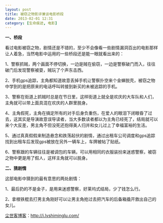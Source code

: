 ```yaml
---
layout: post
title: 被窃之物影评兼谈电影桥段
date: 2013-02-01 12:31
category: [生命痕迹, 电影]
---
```

<strong>一、桥段</strong>

看过电影被窃之物，剧情还是不错的，至少不会像看一些剧情漏洞百出的电影那样让人着急，当然电影中运用的一些桥段还是能一眼就看出来的：

1、警察抓贼，两个画面不停切换，一边是贼在偷窃，一边是警察破门而入，往往破门后发现警察被耍，贼玩了个声东击西。

2、手机gps追踪，主角都知道故意丢掉手机让警察扑空来个金蝉脱壳，被窃之物中学到的是把原来的电话呼叫转接到新买的未被追踪的手机。

3、警察在街道上抓贼时总是在节日里，这样街道上就全是欢庆的大车队和人们，主角就可以带上面具混在欢庆的人群里脱身。

4、主角假死，主角在搞定所有的对手后身负重伤，在爱人的眼泪下闭眼昏了过去，这其实是导演故意误导读者，当大多数读者都以为主角已经死了，结局就可以来个大反差，男主角不但没死还抱得美人归并和女儿过上了幸福富裕的生活。

5、通过真真假假来制造悬念和跌荡起伏的剧情，通过出租车公司调度和gps追踪找到出租车后发现gps被放在另外一辆车上，车牌被帖了贴纸。

6、警察跟的车辆往往是被调包的车辆，可以用相同的衣服装扮来迷惑警察，被窃之物中更是用了假人，这样主角就可以脱身。

<strong>二、猜剧情</strong>

这部电影中猜到的最有意思的两处剧情：

1、最后扔的不是金子，是用来迷惑警察，好莱坞式结局，少了钱怎么行。

2、拿根铁棍去打男主角刚好可以让男主角抢过去把汽车的后备箱撬开救出自己的女儿。

<a href="http://i.lvshiminglu.com/">尘世客博客</a>：<a href="http://i.lvshiminglu.com/">http://i.lvshiminglu.com/</a>

